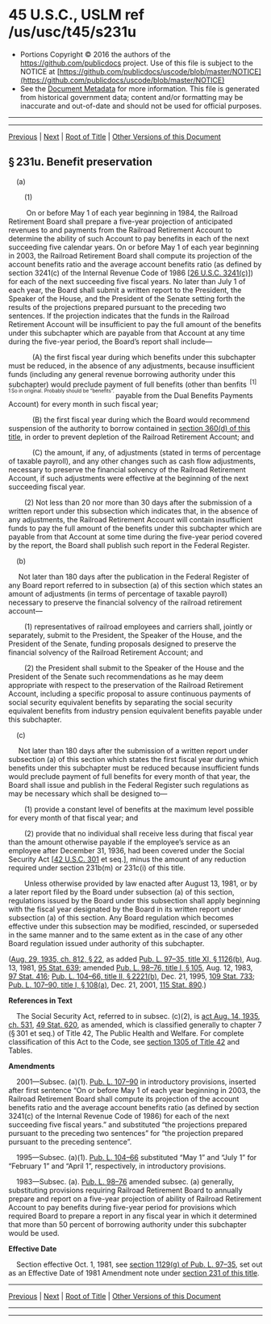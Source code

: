 ---
---

# 45 U.S.C., USLM ref /us/usc/t45/s231u

* Portions Copyright © 2016 the authors of the https://github.com/publicdocs project.
  Use of this file is subject to the NOTICE at [https://github.com/publicdocs/uscode/blob/master/NOTICE](https://github.com/publicdocs/uscode/blob/master/NOTICE)
* See the [Document Metadata](././../../../../..//README.md) for more information.
  This file is generated from historical government data; content and/or formatting may be inaccurate and out-of-date and should not be used for official purposes.

----------
----------

[Previous](./../../../../..//us/usc/t45/ch9/schIV/m__us_usc_t45_s231t.md) | [Next](./../../../../..//us/usc/t45/ch9/schIV/m__us_usc_t45_s231v.md) | [Root of Title](./../../../../../) | [Other Versions of this Document](https://publicdocs.github.io/go/links?ns=uslm&ref=%2Fus%2Fusc%2Ft45%2Fs231u)

## § 231u. Benefit preservation

    (a)

        (1)

         On or before May 1 of each year beginning in 1984, the Railroad Retirement Board shall prepare a five-year projection of anticipated revenues to and payments from the Railroad Retirement Account to determine the ability of such Account to pay benefits in each of the next succeeding five calendar years. On or before May 1 of each year beginning in 2003, the Railroad Retirement Board shall compute its projection of the account benefits ratio and the average account benefits ratio (as defined by section 3241(c) of the Internal Revenue Code of 1986 \[[26 U.S.C. 3241(c)][/us/usc/t26/s3241/c]\]) for each of the next succeeding five fiscal years. No later than July 1 of each year, the Board shall submit a written report to the President, the Speaker of the House, and the President of the Senate setting forth the results of the projections prepared pursuant to the preceding two sentences. If the projection indicates that the funds in the Railroad Retirement Account will be insufficient to pay the full amount of the benefits under this subchapter which are payable from that Account at any time during the five-year period, the Board’s report shall include—

            (A) the first fiscal year during which benefits under this subchapter must be reduced, in the absence of any adjustments, because insufficient funds (including any general revenue borrowing authority under this subchapter) would preclude payment of full benefits (other than benfits  <sup>\[1\]</sup>  <sup><sup> 1 So in original. Probably should be “benefits”. </sup></sup>  payable from the Dual Benefits Payments Account) for every month in such fiscal year;

            (B) the first fiscal year during which the Board would recommend suspension of the authority to borrow contained in [section 360(d) of this title][/us/usc/t45/s360/d], in order to prevent depletion of the Railroad Retirement Account; and

            (C) the amount, if any, of adjustments (stated in terms of percentage of taxable payroll), and any other changes such as cash flow adjustments, necessary to preserve the financial solvency of the Railroad Retirement Account, if such adjustments were effective at the beginning of the next succeeding fiscal year.

        (2) Not less than 20 nor more than 30 days after the submission of a written report under this subsection which indicates that, in the absence of any adjustments, the Railroad Retirement Account will contain insufficient funds to pay the full amount of the benefits under this subchapter which are payable from that Account at some time during the five-year period covered by the report, the Board shall publish such report in the Federal Register.

    (b)

     Not later than 180 days after the publication in the Federal Register of any Board report referred to in subsection (a) of this section which states an amount of adjustments (in terms of percentage of taxable payroll) necessary to preserve the financial solvency of the railroad retirement account—

        (1) representatives of railroad employees and carriers shall, jointly or separately, submit to the President, the Speaker of the House, and the President of the Senate, funding proposals designed to preserve the financial solvency of the Railroad Retirement Account; and

        (2) the President shall submit to the Speaker of the House and the President of the Senate such recommendations as he may deem appropriate with respect to the preservation of the Railroad Retirement Account, including a specific proposal to assure continuous payments of social security equivalent benefits by separating the social security equivalent benefits from industry pension equivalent benefits payable under this subchapter.

    (c)

     Not later than 180 days after the submission of a written report under subsection (a) of this section which states the first fiscal year during which benefits under this subchapter must be reduced because insufficient funds would preclude payment of full benefits for every month of that year, the Board shall issue and publish in the Federal Register such regulations as may be necessary which shall be designed to—

        (1) provide a constant level of benefits at the maximum level possible for every month of that fiscal year; and

        (2) provide that no individual shall receive less during that fiscal year than the amount otherwise payable if the employee’s service as an employee after December 31, 1936, had been covered under the Social Security Act \[[42 U.S.C. 301][/us/usc/t42/s301] et seq.\], minus the amount of any reduction required under section 231b(m) or 231c(i) of this title.

        Unless otherwise provided by law enacted after August 13, 1981, or by a later report filed by the Board under subsection (a) of this section, regulations issued by the Board under this subsection shall apply beginning with the fiscal year designated by the Board in its written report under subsection (a) of this section. Any Board regulation which becomes effective under this subsection may be modified, rescinded, or superseded in the same manner and to the same extent as in the case of any other Board regulation issued under authority of this subchapter.

([Aug. 29, 1935, ch. 812, § 22][/us/act/1935-08-29/ch812/s22], as added [Pub. L. 97–35, title XI, § 1126(b)][/us/pl/97/35/s1126/b], Aug. 13, 1981, [95 Stat. 639][/us/stat/95/639]; amended [Pub. L. 98–76, title I, § 105][/us/pl/98/76/s105], Aug. 12, 1983, [97 Stat. 416][/us/stat/97/416]; [Pub. L. 104–66, title II, § 2221(b)][/us/pl/104/66/s2221/b], Dec. 21, 1995, [109 Stat. 733][/us/stat/109/733]; [Pub. L. 107–90, title I, § 108(a)][/us/pl/107/90/s108/a], Dec. 21, 2001, [115 Stat. 890][/us/stat/115/890].)

 __References in Text__ 

    The Social Security Act, referred to in subsec. (c)(2), is [act Aug. 14, 1935, ch. 531][/us/act/1935-08-14/ch531], [49 Stat. 620][/us/stat/49/620], as amended, which is classified generally to chapter 7 (§ 301 et seq.) of Title 42, The Public Health and Welfare. For complete classification of this Act to the Code, see [section 1305 of Title 42][/us/usc/t42/s1305] and Tables.

 __Amendments__ 

    2001—Subsec. (a)(1). [Pub. L. 107–90][/us/pl/107/90] in introductory provisions, inserted after first sentence “On or before May 1 of each year beginning in 2003, the Railroad Retirement Board shall compute its projection of the account benefits ratio and the average account benefits ratio (as defined by section 3241(c) of the Internal Revenue Code of 1986) for each of the next succeeding five fiscal years.” and substituted “the projections prepared pursuant to the preceding two sentences” for “the projection prepared pursuant to the preceding sentence”.

    1995—Subsec. (a)(1). [Pub. L. 104–66][/us/pl/104/66] substituted “May 1” and “July 1” for “February 1” and “April 1”, respectively, in introductory provisions.

    1983—Subsec. (a). [Pub. L. 98–76][/us/pl/98/76] amended subsec. (a) generally, substituting provisions requiring Railroad Retirement Board to annually prepare and report on a five-year projection of ability of Railroad Retirement Account to pay benefits during five-year period for provisions which required Board to prepare a report in any fiscal year in which it determined that more than 50 percent of borrowing authority under this subchapter would be used.

 __Effective Date__ 

    Section effective Oct. 1, 1981, see [section 1129(g) of Pub. L. 97–35][/us/pl/97/35/s1129/g], set out as an Effective Date of 1981 Amendment note under [section 231 of this title][/us/usc/t45/s231].

----------

[Previous](./../../../../..//us/usc/t45/ch9/schIV/m__us_usc_t45_s231t.md) | [Next](./../../../../..//us/usc/t45/ch9/schIV/m__us_usc_t45_s231v.md) | [Root of Title](./../../../../../) | [Other Versions of this Document](https://publicdocs.github.io/go/links?ns=uslm&ref=%2Fus%2Fusc%2Ft45%2Fs231u)

----------
----------

[/us/usc/t26/s3241/c]: https://publicdocs.github.io/go/links?ns=uslm&ref=%2Fus%2Fusc%2Ft26%2Fs3241%2Fc
[/us/usc/t45/s360/d]: https://publicdocs.github.io/go/links?ns=uslm&ref=%2Fus%2Fusc%2Ft45%2Fs360%2Fd
[/us/usc/t42/s301]: https://publicdocs.github.io/go/links?ns=uslm&ref=%2Fus%2Fusc%2Ft42%2Fs301
[/us/act/1935-08-29/ch812/s22]: https://publicdocs.github.io/go/links?ns=uslm&ref=%2Fus%2Fact%2F1935-08-29%2Fch812%2Fs22
[/us/pl/97/35/s1126/b]: https://publicdocs.github.io/go/links?ns=uslm&ref=%2Fus%2Fpl%2F97%2F35%2Fs1126%2Fb
[/us/stat/95/639]: https://publicdocs.github.io/go/links?ns=uslm&ref=%2Fus%2Fstat%2F95%2F639
[/us/pl/98/76/s105]: https://publicdocs.github.io/go/links?ns=uslm&ref=%2Fus%2Fpl%2F98%2F76%2Fs105
[/us/stat/97/416]: https://publicdocs.github.io/go/links?ns=uslm&ref=%2Fus%2Fstat%2F97%2F416
[/us/pl/104/66/s2221/b]: https://publicdocs.github.io/go/links?ns=uslm&ref=%2Fus%2Fpl%2F104%2F66%2Fs2221%2Fb
[/us/stat/109/733]: https://publicdocs.github.io/go/links?ns=uslm&ref=%2Fus%2Fstat%2F109%2F733
[/us/pl/107/90/s108/a]: https://publicdocs.github.io/go/links?ns=uslm&ref=%2Fus%2Fpl%2F107%2F90%2Fs108%2Fa
[/us/stat/115/890]: https://publicdocs.github.io/go/links?ns=uslm&ref=%2Fus%2Fstat%2F115%2F890
[/us/act/1935-08-14/ch531]: https://publicdocs.github.io/go/links?ns=uslm&ref=%2Fus%2Fact%2F1935-08-14%2Fch531
[/us/stat/49/620]: https://publicdocs.github.io/go/links?ns=uslm&ref=%2Fus%2Fstat%2F49%2F620
[/us/usc/t42/s1305]: https://publicdocs.github.io/go/links?ns=uslm&ref=%2Fus%2Fusc%2Ft42%2Fs1305
[/us/pl/107/90]: https://publicdocs.github.io/go/links?ns=uslm&ref=%2Fus%2Fpl%2F107%2F90
[/us/pl/104/66]: https://publicdocs.github.io/go/links?ns=uslm&ref=%2Fus%2Fpl%2F104%2F66
[/us/pl/98/76]: https://publicdocs.github.io/go/links?ns=uslm&ref=%2Fus%2Fpl%2F98%2F76
[/us/pl/97/35/s1129/g]: https://publicdocs.github.io/go/links?ns=uslm&ref=%2Fus%2Fpl%2F97%2F35%2Fs1129%2Fg
[/us/usc/t45/s231]: https://publicdocs.github.io/go/links?ns=uslm&ref=%2Fus%2Fusc%2Ft45%2Fs231



